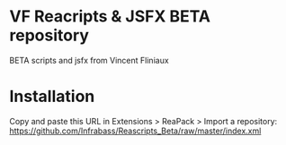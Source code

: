 # VF Reacripts & JSFX BETA repository
BETA scripts and jsfx from Vincent Fliniaux

# Installation
Copy and paste this URL in Extensions > ReaPack > Import a repository:
https://github.com/Infrabass/Reascripts_Beta/raw/master/index.xml

